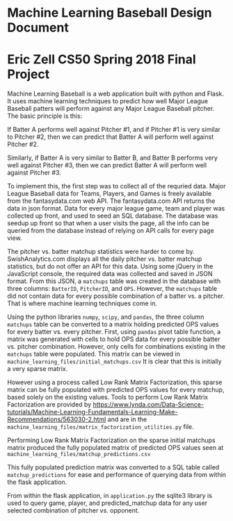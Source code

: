 # Machine Learning Baseball Design Document
# Eric Zell CS50 Spring 2018 Final Project

Machine Learning Baseball is a web application built with python and Flask. It uses machine learning techniques to
predict how well Major League Baseball patters will perform against any Major League Baseball pitcher. The basic principle
is this:

If Batter A performs well against Pitcher #1, and if Pitcher #1 is very similar to Pitcher #2, then we can
predict that Batter A will perform well against Pitcher #2.

Similarly, if Batter A is very similar to Batter B, and Batter B performs very well against Pitcher #3, then we
can predict Batter A will perform well against Pitcher #3.

To implement this, the first step was to collect all of the requried data. Major League Baseball data for Teams, Players,
and Games is freely available from the fantasydata.com web API. The fantasydata.com API returns the data in json format.
Data for every major league game, team and player was collected up front, and used to seed an SQL database.
The database was seedup up front so that when a user visits the page, all the info can be queried from the database
instead of relying on API calls for every page view.

The pitcher vs. batter matchup statistics were harder to come by. SwishAnalytics.com displays all the daily pitcher vs.
batter matchup statistics, but do not offer an API for this data. Using some jQuery in the JavaScript console, the
required data was collected and saved in JSON format. From this JSON, a `matchups` table was created in the database
with three columns: `BatterID`, `PitcherID`, and `OPS`. However, the `matchups` table did not contain data for every
possible combination of a batter vs. a pitcher. That is where machine learning techniques come in.

Using the python libraries `numpy`, `scipy`, and `pandas`, the three column `matchups` table can be converted to a matrix
holding predicted OPS values for every batter vs. every pitcher.
First, using `pandas` pivot table function, a matrix was generated with cells to hold OPS data
for every possible batter vs. pitcher combination. However, only cells for combinations existing in the `matchups` table
were populated. This matrix can be viewed in `machine_learning_files/initial_matchups.csv`
It is clear that this is initially a very sparse matrix.

However using a process called Low Rank Matrix Factorization, this sparse matrix can be fully populated
with predicted OPS values for every matchup, based solely on the existing values.  Tools to perform
Low Rank Matrix Factorization are provided by https://www.lynda.com/Data-Science-tutorials/Machine-Learning-Fundamentals-Learning-Make-Recommendations/563030-2.html
and are in the `machine_learning_files/matrix_factorization_utilities.py` file.

Performing Low Rank Matrix Factorization on the sparse initial matchups matrix produced the fully populated
matrix of predicted OPS values seen at `machine_learning_files/matchup_predictions.csv`

This fully populated prediction matrix was converted to a SQL table called `matchup_predictions` for
ease and performance of querying data from within the flask application.

From within the flask application, in `application.py` the sqlite3 library is used to query game,
player, and predicted_matchup data for any user selected combination of pitcher vs. opponent.
